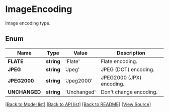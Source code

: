 ﻿# ImageEncoding
Image encoding type.

## Enum
Name | Type | Value | Description
------------ | ------------- | ------------- | -------------
**FLATE** | **string** | 'Flate' | Flate encoding.
**JPEG** | **string** | 'Jpeg' | JPEG (DCT) encoding.
**JPEG2000** | **string** | 'Jpeg2000' | JPEG2000 (JPX) encoding.
**UNCHANGED** | **string** | 'Unchanged' | Don't change encoding.

[[Back to Model list]](../README.md#documentation-for-models) [[Back to API list]](../README.md#documentation-for-api-endpoints) [[Back to README]](../README.md) [[View Source]](../src/Aspose/PDF/Model/ImageEncoding.php)

